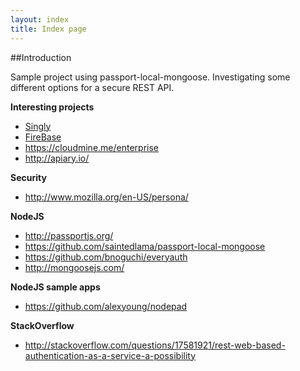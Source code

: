 ```yaml
---
layout: index
title: Index page
---
```


##Introduction

Sample project using passport-local-mongoose. Investigating some different options for a secure REST API.


**Interesting projects**

- [Singly][0]
- [FireBase][1]
- https://cloudmine.me/enterprise
- http://apiary.io/

**Security**

- http://www.mozilla.org/en-US/persona/




**NodeJS**

- http://passportjs.org/
- https://github.com/saintedlama/passport-local-mongoose
- https://github.com/bnoguchi/everyauth
- http://mongoosejs.com/

**NodeJS sample apps**

- https://github.com/alexyoung/nodepad

**StackOverflow**

- http://stackoverflow.com/questions/17581921/rest-web-based-authentication-as-a-service-a-possibility

[0]: http://singly.com/
[1]: https://www.firebase.com
